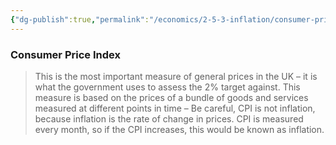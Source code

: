 ```yaml
---
{"dg-publish":true,"permalink":"/economics/2-5-3-inflation/consumer-price-index/","dgHomeLink":true,"dgPassFrontmatter":false}
---
```



### Consumer Price Index
>This is the most important measure of general prices in the UK – it is what the government uses to assess the 2% target against. This measure is based on the prices of a bundle of goods and services measured at different points in time – Be careful, CPI is not inflation, because inflation is the rate of change in prices. CPI is measured every month, so if the CPI increases, this would be known as inflation.